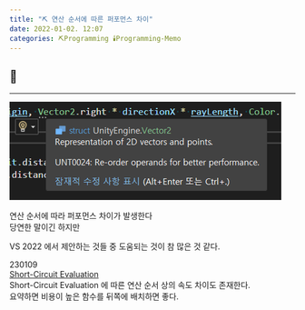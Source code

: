 ```yaml
---
title: "⛏️ 연산 순서에 따른 퍼포먼스 차이"
date: 2022-01-02. 12:07
categories: ⛏️Programming 🕯️Programming-Memo
---
```

## 💎

---

![참고](\assets\img\0003.png)

연산 순서에 따라 퍼포먼스 차이가 발생한다  
당연한 말이긴 하지만  

VS 2022 에서 제안하는 것들 중 도움되는 것이 참 많은 것 같다.  

230109  
[Short-Circuit Evaluation](https://ttmdacl.github.io/posts/Short-Circuit-Evaluation/)  
Short-Circuit Evaluation 에 따른 연산 순서 상의 속도 차이도 존재한다.  
요약하면 비용이 높은 함수를 뒤쪽에 배치하면 좋다.  
